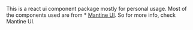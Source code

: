 This is a react ui component package mostly for personal usage.
Most of the components used are from * [Mantine UI](https://mantine.dev/). So for more info, check Mantine UI.